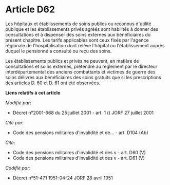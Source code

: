 # Article D62

Les hôpitaux et établissements de soins publics ou reconnus d'utilité publique et les établissements privés agréés sont
habilités à donner des consultations et à dispenser des soins externes aux bénéficiaires du présent chapitre. Les tarifs
applicables sont ceux fixés par l'agence régionale de l'hospitalisation dont relève l'hôpital ou l'établissement auprès
duquel le pensionné a consulté ou reçu des soins.

Les établissements publics et privés ne peuvent, en matière de consultations et soins externes, prétendre au règlement par le
directeur interdépartemental des anciens combattants et victimes de guerre des soins délivrés aux bénéficiaires des soins
gratuits que si les prescriptions des articles D. 60 et D. 61 ont été observées.

**Liens relatifs à cet article**

_Modifié par_:

  - Décret n°2001-668 du 25 juillet 2001 - art. 1 () JORF 27 juillet 2001

_Cité par_:

  - Code des pensions militaires d'invalidité et de... - art. D104 (Ab)

_Cite_:

  - Code des pensions militaires d'invalidité et des v - art. D60 (V)
  - Code des pensions militaires d'invalidité et des v - art. D61 (V)

_Codifié par_:

  - Décret n°51-471 1951-04-24 JORF 28 avril 1951
